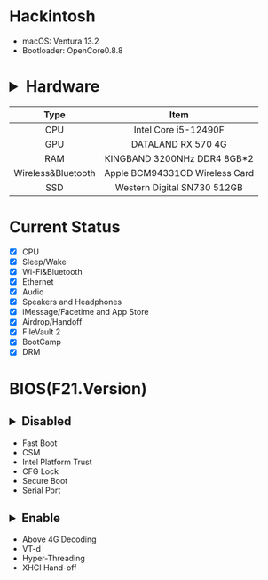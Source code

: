 # Hackintosh
- macOS: Ventura 13.2
- Bootloader: OpenCore0.8.8


# <details><summary>Hardware</summary>
<p>
 
| Type | Item |
| :---: | :---: |
| CPU | Intel Core i5-12490F |
| GPU | DATALAND RX 570 4G |
| RAM | KINGBAND 3200NHz DDR4 8GB*2 |
| Wireless&Bluetooth | Apple BCM94331CD Wireless Card |
| SSD | Western Digital SN730 512GB |
 
</p>
</details>

# Current Status
- [x] CPU
- [x] Sleep/Wake
- [x] Wi-Fi&Bluetooth
- [x] Ethernet
- [x] Audio
- [x] Speakers and Headphones
- [x] iMessage/Facetime and App Store
- [x] Airdrop/Handoff
- [x] FileVault 2
- [x] BootCamp
- [x] DRM
# BIOS(F21.Version)
## <details><summary>Disabled</summary>
<p>

 - Fast Boot
 - CSM
 - Intel Platform Trust
 - CFG Lock
 - Secure Boot
 - Serial Port

</p>
</details>

## <details><summary>Enable</summary>
<p>
 
 - Above 4G Decoding
 - VT-d
 - Hyper-Threading
 - XHCI Hand-off

</p>
</details>
